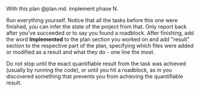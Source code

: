 With this plan @plan.md. implement phase N.

Run everything yourself. Notice that all the tasks before this one were finished, you can infer the state of the project from that. Only report back after you've succeeded or to say you found a roadblock. After finishing, add the word **Implemented** to the plan section you worked on and add "result" section to the respective part of the plan, specifying which files were added or modified as a result and what they do - one line the most.

Do not stop until the exact quantifiable result from the task was achieved (usually by running the code), or until you hit a roadblock, as in you discovered something that prevents you from achieving the quantifiable result. 
